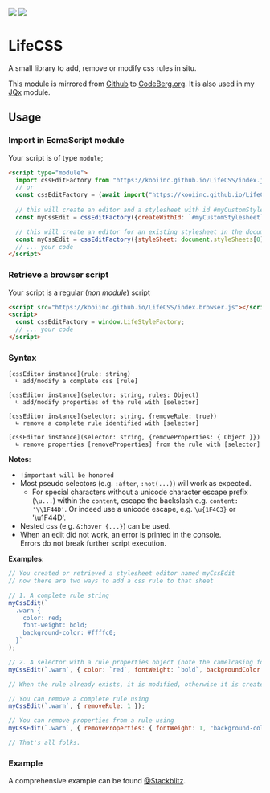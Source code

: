 <a target="_blank" href="https://bundlephobia.com/package/lifecss@latest"><img src="https://badgen.net/bundlephobia/min/lifecss"></a>
<a target="_blank" href="https://www.npmjs.com/package/lifecss"><img src="https://img.shields.io/npm/v/lifecss.svg?labelColor=cb3837&logo=npm&color=dcfdd9"></a>

# LifeCSS

A small library to add, remove or modify css rules in situ.

This module is mirrored from [Github](https://github.com/KooiInc/LifeCSS) to [CodeBerg.org](https://codeberg.org/KooiInc/LifeCSS). It is also used in my [JQx](https://codeberg.org/KooiInc/JQx) module.

## Usage

### Import in EcmaScript module
Your script is of type `module`;

```html
<script type="module">
  import cssEditFactory from "https://kooiinc.github.io/LifeCSS/index.js";
  // or
  const cssEditFactory = (await import("https://kooiinc.github.io/LifeCSS/index.js")).default;
  
  // this will create an editor and a stylesheet with id #myCustomStylesheet in the document header. 
  const myCssEdit = cssEditFactory({createWithId: `#myCustomStylesheet`});

  // this will create an editor for an existing stylesheet in the document
  const myCssEdit = cssEditFactory({styleSheet: document.styleSheets[0]}));
  // ... your code
</script>
``` 
### Retrieve a browser script

Your script is a regular (_non module_) script

```html
<script src="https://kooiinc.github.io/LifeCSS/index.browser.js"></script>
<script>
  const cssEditFactory = window.LifeStyleFactory;
  // ... your code
</script>
```

### Syntax
```
[cssEditor instance](rule: string)
  ∟ add/modify a complete css [rule]

[cssEditor instance](selector: string, rules: Object)
  ∟ add/modify properties of the rule with [selector] 

[cssEditor instance](selector: string, {removeRule: true})
  ∟ remove a complete rule identified with [selector]

[cssEditor instance](selector: string, {removeProperties: { Object }})
  ∟ remove properties [removeProperties] from the rule with [selector]
```

**Notes**:
- `!important will be honored`
- Most pseudo selectors (e.g. `:after`, `:not(...)`) will work as expected.
  - For special characters without a unicode character escape prefix (`\u...`)
    within the `content`, escape the backslash e.g. `content: '\\1F44D'`.
    Or indeed use a unicode escape, e.g. `\u{1F4C3}` or '\u1F44D'.
- Nested css (e.g. `&:hover {...}`) can be used.
- When an edit did not work, an error is printed in the console.  
  Errors do not break further script execution.

**Examples**:

```javascript
// You created or retrieved a stylesheet editor named myCssEdit
// now there are two ways to add a css rule to that sheet

// 1. A complete rule string
myCssEdit(`
  .warn {
    color: red; 
    font-weight: bold;
    background-color: #ffffc0; 
  }`
);

// 2. A selector with a rule properties object (note the camelcasing for keys) 
myCssEdit(`.warn`, { color: `red`, fontWeight: `bold`, backgroundColor: `#ffffc0` } );

// When the rule already exists, it is modified, otherwise it is created

// You can remove a complete rule using
myCssEdit(`.warn`, { removeRule: 1 });

// You can remove properties from a rule using
myCssEdit(`.warn`, { removeProperties: { fontWeight: 1, "background-color": 1 } });

// That's all folks.
```

### Example
A comprehensive example can be found [@Stackblitz](https://stackblitz.com/edit/js-fnxaro?file=index.js).
